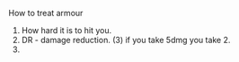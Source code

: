 How to treat armour
1. How hard it is to hit you.
2. DR - damage reduction. (3) if you take 5dmg you take 2. 
3. 